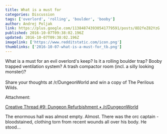 ```yaml
---
title: What is a must for
categories: Discussion
tags: ['overlord', 'rolling', 'boulder', 'booby']
author: Andrej Poljak
link: https://plus.google.com/113848743930541779591/posts/8D2feZ82YzG
published: 2016-10-07T09:38:02.196Z
updated: 2016-10-07T09:38:02.196Z
imagelink: ['https://www.redditstatic.com/icon.png']
thumblinks: ['2016-10-07-what-is-a-must-for_tb.png']
---
```


What is a must for an evil overlord&#39;s keep? Is it a rolling boulder trap? Booby trapped ventilation system? A trash compactor room (incl. a silly looking monster)?<br /><br />Share your thoughts at /r/DungeonWorld and win a copy of The Perilous Wilds.


Attachment:

<a href='https://www.reddit.com/r/DungeonWorld/comments/55z6rz/creative_thread_9_dungeon_refurbishment/'>Creative Thread #9: Dungeon Refurbishment • /r/DungeonWorld</a>


The enormous hall was almost empty. Almost. There was the orc captain - bloodstained, clothing torn from recent wounds all over his body. He stood...